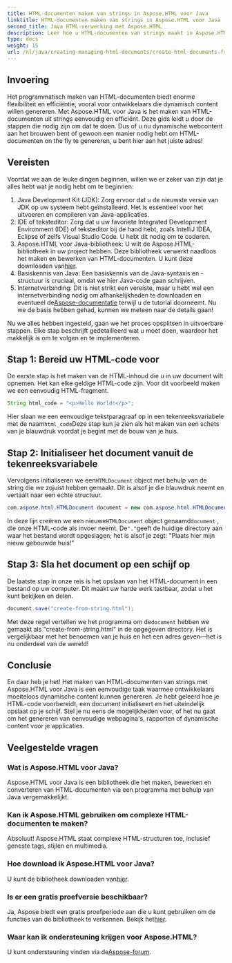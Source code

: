 ```yaml
---
title: HTML-documenten maken van strings in Aspose.HTML voor Java
linktitle: HTML-documenten maken van strings in Aspose.HTML voor Java
second_title: Java HTML-verwerking met Aspose.HTML
description: Leer hoe u HTML-documenten van strings maakt in Aspose.HTML voor Java met deze stapsgewijze handleiding.
type: docs
weight: 15
url: /nl/java/creating-managing-html-documents/create-html-documents-from-string/
---
```

## Invoering
Het programmatisch maken van HTML-documenten biedt enorme flexibiliteit en efficiëntie, vooral voor ontwikkelaars die dynamisch content willen genereren. Met Aspose.HTML voor Java is het maken van HTML-documenten uit strings eenvoudig en efficiënt. Deze gids leidt u door de stappen die nodig zijn om dat te doen. Dus of u nu dynamische webcontent aan het brouwen bent of gewoon een manier nodig hebt om HTML-documenten on the fly te genereren, u bent hier aan het juiste adres!
## Vereisten
Voordat we aan de leuke dingen beginnen, willen we er zeker van zijn dat je alles hebt wat je nodig hebt om te beginnen:
1. Java Development Kit (JDK): Zorg ervoor dat u de nieuwste versie van JDK op uw systeem hebt geïnstalleerd. Het is essentieel voor het uitvoeren en compileren van Java-applicaties.
2. IDE of teksteditor: Zorg dat u uw favoriete Integrated Development Environment (IDE) of teksteditor bij de hand hebt, zoals IntelliJ IDEA, Eclipse of zelfs Visual Studio Code. U hebt dit nodig om te coderen.
3.  Aspose.HTML voor Java-bibliotheek: U wilt de Aspose.HTML-bibliotheek in uw project hebben. Deze bibliotheek verwerkt naadloos het maken en bewerken van HTML-documenten. U kunt deze downloaden van[hier](https://releases.aspose.com/html/java/).
4. Basiskennis van Java: Een basiskennis van de Java-syntaxis en -structuur is cruciaal, omdat we hier Java-code gaan schrijven.
5.  Internetverbinding: Dit is niet strikt een vereiste, maar u hebt wel een internetverbinding nodig om afhankelijkheden te downloaden en eventueel de[Aspose-documentatie](https://reference.aspose.com/html/java/) terwijl u de tutorial doorneemt.
Nu we de basis hebben gehad, kunnen we meteen naar de details gaan!

Nu we alles hebben ingesteld, gaan we het proces opsplitsen in uitvoerbare stappen. Elke stap beschrijft gedetailleerd wat u moet doen, waardoor het makkelijk is om te volgen en te implementeren.
## Stap 1: Bereid uw HTML-code voor

De eerste stap is het maken van de HTML-inhoud die u in uw document wilt opnemen. Het kan elke geldige HTML-code zijn. Voor dit voorbeeld maken we een eenvoudig HTML-fragment.
```java
String html_code = "<p>Hello World!</p>";
```
 Hier slaan we een eenvoudige tekstparagraaf op in een tekenreeksvariabele met de naam`html_code`Deze stap kun je zien als het maken van een schets van je blauwdruk voordat je begint met de bouw van je huis.
## Stap 2: Initialiseer het document vanuit de tekenreeksvariabele

 Vervolgens initialiseren we een`HTMLDocument` object met behulp van de string die we zojuist hebben gemaakt. Dit is alsof je die blauwdruk neemt en vertaalt naar een echte structuur.
```java
com.aspose.html.HTMLDocument document = new com.aspose.html.HTMLDocument(html_code, ".");
```
 In deze lijn creëren we een nieuwe`HTMLDocument` object genaamd`document` , die onze HTML-code als invoer neemt. De`"."`geeft de huidige directory aan waar het bestand wordt opgeslagen; het is alsof je zegt: "Plaats hier mijn nieuw gebouwde huis!"
## Stap 3: Sla het document op een schijf op

De laatste stap in onze reis is het opslaan van het HTML-document in een bestand op uw computer. Dit maakt uw harde werk tastbaar, zodat u het kunt bekijken en delen.
```java
document.save("create-from-string.html");
```
 Met deze regel vertellen we het programma om de`document` hebben we gemaakt als "create-from-string.html" in de opgegeven directory. Het is vergelijkbaar met het benoemen van je huis en het een adres geven—het is nu onderdeel van de wereld!
## Conclusie
En daar heb je het! Het maken van HTML-documenten van strings met Aspose.HTML voor Java is een eenvoudige taak waarmee ontwikkelaars moeiteloos dynamische content kunnen genereren. Je hebt geleerd hoe je HTML-code voorbereidt, een document initialiseert en het uiteindelijk opslaat op je schijf. Stel je nu eens de mogelijkheden voor, of het nu gaat om het genereren van eenvoudige webpagina's, rapporten of dynamische content voor je applicaties.
## Veelgestelde vragen
### Wat is Aspose.HTML voor Java?
Aspose.HTML voor Java is een bibliotheek die het maken, bewerken en converteren van HTML-documenten via een programma met behulp van Java vergemakkelijkt.
### Kan ik Aspose.HTML gebruiken om complexe HTML-documenten te maken?
Absoluut! Aspose.HTML staat complexe HTML-structuren toe, inclusief geneste tags, stijlen en multimedia.
### Hoe download ik Aspose.HTML voor Java?
 U kunt de bibliotheek downloaden van[hier](https://releases.aspose.com/html/java/).
### Is er een gratis proefversie beschikbaar?
 Ja, Aspose biedt een gratis proefperiode aan die u kunt gebruiken om de functies van de bibliotheek te verkennen. Bekijk het[hier](https://releases.aspose.com/).
### Waar kan ik ondersteuning krijgen voor Aspose.HTML?
 U kunt ondersteuning vinden via de[Aspose-forum](https://forum.aspose.com/c/html/29).